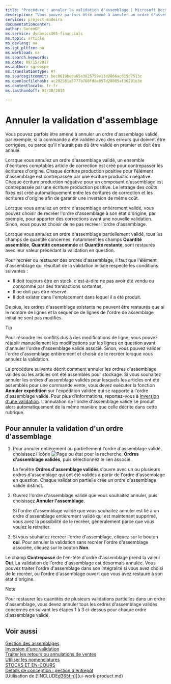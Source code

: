 ```yaml
---
title: "Procédure : annuler la validation d'assemblage | Microsoft Docs"
description: "Vous pouvez parfois être amené à annuler un ordre d'assemblage validé, par exemple, si la commande a été validée avec des erreurs qui doivent être corrigées, ou parce qu'il n'aurait pas dû être validé en premier et doit être annulé."
services: project-madeira
documentationcenter: 
author: SorenGP
ms.service: dynamics365-financials
ms.topic: article
ms.devlang: na
ms.tgt_pltfrm: na
ms.workload: na
ms.search.keywords: 
ms.date: 08/15/2017
ms.author: sgroespe
ms.translationtype: HT
ms.sourcegitcommit: bec0619be0a65e3625759e13d2866ac615d7513c
ms.openlocfilehash: ac292561a5777b760fd8e857d28085af36201e3e
ms.contentlocale: fr-fr
ms.lasthandoff: 01/30/2018

---
```

# <a name="undo-assembly-posting"></a>Annuler la validation d'assemblage
Vous pouvez parfois être amené à annuler un ordre d'assemblage validé, par exemple, si la commande a été validée avec des erreurs qui doivent être corrigées, ou parce qu'il n'aurait pas dû être validé en premier et doit être annulé.

Lorsque vous annulez un ordre d'assemblage validé, un ensemble d'écritures comptables article de correction est créé pour contrepasser les écritures d'origine. Chaque écriture production positive pour l'élément d'assemblage est contrepassée par une écriture production négative. Chaque écriture production négative pour un composant d'assemblage est contrepassée par une écriture production positive. Le lettrage des coûts fixes est créé automatiquement entre les écritures de correction et les écritures d'origine afin de garantir une inversion de même coût.  

Lorsque vous annulez un ordre d'assemblage entièrement validé, vous pouvez choisir de recréer l'ordre d'assemblage à son état d'origine, par exemple, pour apporter des corrections avant une nouvelle validation. Sinon, vous pouvez choisir de ne pas recréer l'ordre d'assemblage.  

Lorsque vous annulez un ordre d'assemblage partiellement validé, tous les champs de quantité concernés, notamment les champs **Quantité assemblée**, **Quantité consommée** et **Quantité restante**, sont restaurés avec leur valeur précédant la validation en question.  

Pour recréer ou restaurer des ordres d'assemblage, il faut que l'élément d'assemblage qui résultait de la validation initiale respecte les conditions suivantes :  

-   Il doit toujours être en stock, c'est-à-dire ne pas avoir été vendu ou consommé par des transactions sortantes.  
-   Il ne doit pas être réservé.  
-   Il doit exister dans l'emplacement dans lequel il a été produit.  

De plus, les ordres d'assemblage existants ne peuvent être restaurés que si le nombre de lignes et la séquence de lignes de l'ordre de assemblage initial ne sont pas modifiés.  

> [!TIP]  
>  Pour résoudre les conflits dus à des modifications de ligne, vous pouvez rétablir manuellement les modifications sur les lignes en question avant d'annuler l'ordre d'assemblage validé associé. Sinon, vous pouvez valider l'ordre d'assemblage entièrement et choisir de le recréer lorsque vous annulez la validation.  

La procédure suivante décrit comment annuler les ordres d'assemblage validés où les articles ont été assemblés pour stockage. Si vous souhaitez annuler les ordres d'assemblage validés pour lesquels les articles ont été assemblés pour une commande vente, vous devez exécuter la fonction **Annuler expédition** sur l'expédition validée qui se rapporte à l'ordre d'assemblage validé. Pour plus d'informations, reportez-vous à [Inversion d'une validation](finance-how-reverse-journal-posting.md). L'annulation de l'ordre d'assemblage validé se produit alors automatiquement de la même manière que celle décrite dans cette rubrique.  

## <a name="to-undo-posting-of-an-assembly-order"></a>Pour annuler la validation d'un ordre d'assemblage  
1.  Pour annuler entièrement ou partiellement l'ordre d'assemblage validé, choisissez l'icône ![Page ou état pour la recherche](media/ui-search/search_small.png " icône Page ou état pour la recherche"), **Ordres d'assemblage validés**, puis sélectionnez le lien associé.  

    La fenêtre **Ordres d'assemblage validés** s'ouvre avec un ou plusieurs ordres d'assemblage qui ont été validés à partir de l'ordre d'assemblage en question. Chaque validation partielle crée un ordre d'assemblage validé distinct.  
2.  Ouvrez l'ordre d'assemblage validé que vous souhaitez annuler, puis choisissez **Annuler l'assemblage**.  

    Si l'ordre d'assemblage validé que vous souhaitez annuler est lié à un ordre d'assemblage entièrement validé qui est maintenant supprimé, vous avez la possibilité de le recréer, généralement parce que vous voulez le retraiter.  
3.  Si vous souhaitez recréer l'ordre d'assemblage, cliquez sur le bouton **oui**. Pour annuler la validation sans recréer l'ordre d'assemblage associée, cliquez sur le bouton **Non**.  

Le champ **Contrepassé** de l'en\-tête d'ordre d'assemblage prend la valeur **Oui**. La validation de l'ordre d'assemblage est désormais annulée. Vous pouvez traiter l'ordre d'assemblage dans son intégralité si vous avez choisi de le recréer, ou l'ordre d'assemblage ouvert que vous avez restauré à son état d'origine.  

> [!NOTE]  
>  Pour restaurer les quantités de plusieurs validations partielles dans un ordre d'assemblage, vous devez annuler tous les ordres d'assemblage validés concernés en suivant les étapes 1 à 3 ci-dessus pour chaque ordre d'assemblage validé.  

## <a name="see-also"></a>Voir aussi  
[Gestion des assemblages](assembly-assemble-items.md)  
[Inversion d'une validation](finance-how-reverse-journal-posting.md)  
[Traiter les retours ou annulations de ventes](sales-how-process-sales-returns-cancellations.md)    
[Utiliser les nomenclatures](inventory-how-work-BOMs.md)  
[STOCKS ET EN-COURS](inventory-manage-inventory.md)  
[Détails de conception : gestion d'entrepôt](design-details-warehouse-management.md)  
[Utilisation de [!INCLUDE[d365fin](includes/d365fin_md.md)]](ui-work-product.md)

